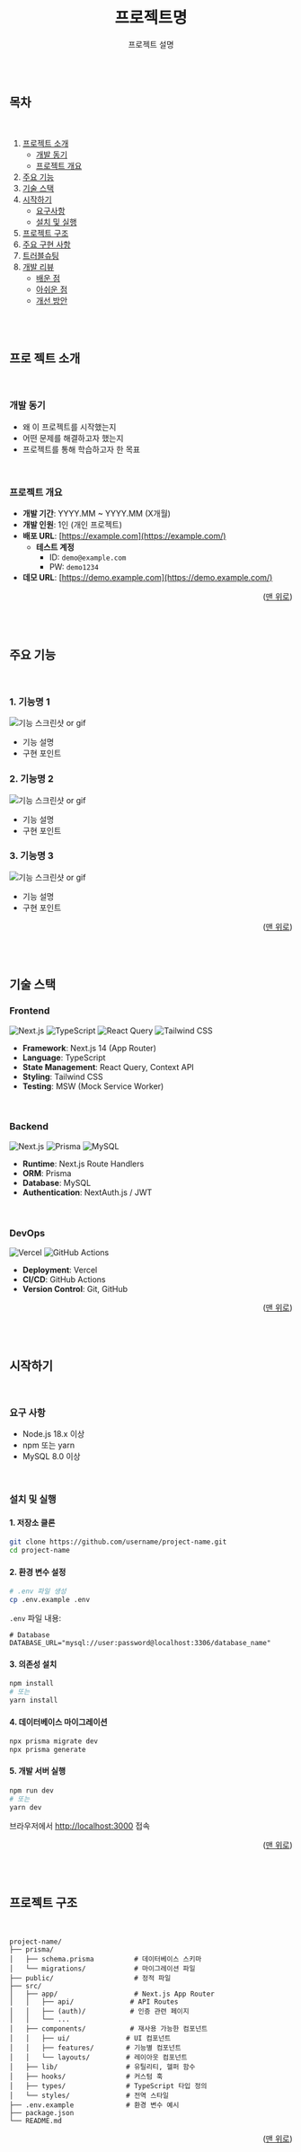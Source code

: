 <a id="readme-top"></a>

<br />

<div align="center">
  <h1 align="center">프로젝트명</h1>
  <p>프로젝트 설명</p>
  
  <!-- 프로젝트 대표 이미지 또는 로고 위치 -->

</div>

<br /><br />

<!-- 목차 -->

## 목차

<br />

<ol>
  <li>
    <a href="#프로젝트-소개">프로젝트 소개</a>
    <ul>
      <li>
        <a href="#개발-동기">개발 동기</a>
      </li>
      <li>
        <a href="#프로젝트-개요">프로젝트 개요</a>
      </li>
    </ul>
  </li>
  <li>
    <a href="#주요-기능">주요 기능</a>
  </li>
  <li>
    <a href="#기술-스택">기술 스택</a>
  </li>
  <li>
    <a href="#시작하기">시작하기</a>
    <ul>
      <li>
        <a href="#요구사항">요구사항</a>
      </li>
      <li>
        <a href="#설치-및-실행">설치 및 실행</a>
      </li>
    </ul>
  </li>
  <li>
    <a href="#프로젝트-구조">프로젝트 구조</a>
  </li>
  <li>
    <a href="#주요-구현-사항">주요 구현 사항</a>
  </li>
  <li>
    <a href="#트러블슈팅">트러블슈팅</a>
  </li>
  <li>
    <a href="#개발-리뷰">개발 리뷰</a>
    <ul>
      <li>
        <a href="#배운-점">배운 점</a>
      </li>
      <li>
        <a href="#아쉬운-점">아쉬운 점</a>
      </li>
      <li>
        <a href="#개선-방안">개선 방안</a>
      </li>
    </ul>
  </li>
</ol>

<br /><br />

<!-- 프로젝트 소개 부분 -->

## 프로 젝트 소개


<br />

### 개발 동기

- 왜 이 프로젝트를 시작했는지
- 어떤 문제를 해결하고자 했는지
- 프로젝트를 통해 학습하고자 한 목표

<br />

### 프로젝트 개요

- **개발 기간**: YYYY.MM ~ YYYY.MM (X개월)
- **개발 인원**: 1인 (개인 프로젝트)
- **배포 URL**: [https://example.com](https://example.com/)
  - **테스트 계정**
    - ID: `demo@example.com`
    - PW: `demo1234`
- **데모 URL**: [https://demo.example.com](https://demo.example.com/)

<p align="right">
  (<a href="#readme-top">맨 위로</a>)
</p>

<br /><br />

<!-- 주요 기능 -->

## 주요 기능

<br />

### 1. 기능명 1

![기능 스크린샷 or gif](https://url)

- 기능 설명
- 구현 포인트

### 2. 기능명 2

![기능 스크린샷 or gif](https://url)

- 기능 설명
- 구현 포인트

### 3. 기능명 3

![기능 스크린샷 or gif](https://url)

- 기능 설명
- 구현 포인트

<p align="right">
  (<a href="#readme-top">맨 위로</a>)
</p>

<br /><br />

<!-- 기술 스택 -->

## 기술 스택

### Frontend

![Next.js](https://img.shields.io/badge/Next.js-000000?style=for-the-badge&logo=nextdotjs&logoColor=white) ![TypeScript](https://img.shields.io/badge/TypeScript-3178C6?style=for-the-badge&logo=typescript&logoColor=white) ![React Query](https://img.shields.io/badge/React_Query-FF4154?style=for-the-badge&logo=reactquery&logoColor=white) ![Tailwind CSS](https://img.shields.io/badge/Tailwind_CSS-38B2AC?style=for-the-badge&logo=tailwind-css&logoColor=white)

- **Framework**: Next.js 14 (App Router)
- **Language**: TypeScript
- **State Management**: React Query, Context API
- **Styling**: Tailwind CSS
- **Testing**: MSW (Mock Service Worker)

<br />

### Backend

![Next.js](https://img.shields.io/badge/Next.js-000000?style=for-the-badge&logo=nextdotjs&logoColor=white) ![Prisma](https://img.shields.io/badge/Prisma-2D3748?style=for-the-badge&logo=prisma&logoColor=white) ![MySQL](https://img.shields.io/badge/MySQL-4479A1?style=for-the-badge&logo=mysql&logoColor=white)

- **Runtime**: Next.js Route Handlers
- **ORM**: Prisma
- **Database**: MySQL
- **Authentication**: NextAuth.js / JWT

<br />

### DevOps

![Vercel](https://img.shields.io/badge/Vercel-000000?style=for-the-badge&logo=vercel&logoColor=white) ![GitHub Actions](https://img.shields.io/badge/GitHub_Actions-2088FF?style=for-the-badge&logo=github-actions&logoColor=white)

- **Deployment**: Vercel
- **CI/CD**: GitHub Actions
- **Version Control**: Git, GitHub

<p align="right">
  (<a href="#readme-top">맨 위로</a>)
</p>

<br /><br />

<!-- 시작하기 -->

## 시작하기

<br />

### 요구 사항

- Node.js 18.x 이상
- npm 또는 yarn
- MySQL 8.0 이상

<br />

### 설치 및 실행

#### 1. 저장소 클론

```bash
git clone https://github.com/username/project-name.git
cd project-name

```

#### 2. 환경 변수 설정

```bash
# .env 파일 생성
cp .env.example .env

```

`.env` 파일 내용:

```env
# Database
DATABASE_URL="mysql://user:password@localhost:3306/database_name"

```

#### 3. 의존성 설치

```bash
npm install
# 또는
yarn install

```

#### 4. 데이터베이스 마이그레이션

```bash
npx prisma migrate dev
npx prisma generate

```

#### 5. 개발 서버 실행

```bash
npm run dev
# 또는
yarn dev

```

브라우저에서 [http://localhost:3000](http://localhost:3000/) 접속

<p align="right">
  (<a href="#readme-top">맨 위로</a>)
</p>

<br /><br />

<!-- 프로젝트 구조 -->

## 프로젝트 구조

<br />

```
project-name/
├── prisma/
│   ├── schema.prisma          # 데이터베이스 스키마
│   └── migrations/            # 마이그레이션 파일
├── public/                    # 정적 파일
├── src/
│   ├── app/                   # Next.js App Router
│   │   ├── api/              # API Routes
│   │   ├── (auth)/           # 인증 관련 페이지
│   │   └── ...
│   ├── components/           # 재사용 가능한 컴포넌트
│   │   ├── ui/              # UI 컴포넌트
│   │   ├── features/        # 기능별 컴포넌트
│   │   └── layouts/         # 레이아웃 컴포넌트
│   ├── lib/                 # 유틸리티, 헬퍼 함수
│   ├── hooks/               # 커스텀 훅
│   ├── types/               # TypeScript 타입 정의
│   └── styles/              # 전역 스타일
├── .env.example             # 환경 변수 예시
├── package.json
└── README.md

```

<p align="right">
  (<a href="#readme-top">맨 위로</a>)
</p>

<br /><br />

<!-- 주요 구현 사항 -->

## 주요 구현 사항

<br />

### 1. Prisma를 활용한 타입 안전 API 구축

```typescript
// 예시 코드
import { prisma } from "@/lib/prisma";

export async function getSchedules(userId: string) {
  const schedules = await prisma.schedule.findMany({
    where: { userId },
    include: { tags: true },
  });
  return schedules;
}
```

- Prisma Client로 자동 타입 생성
- TypeScript 전체 환경에서 타입 안정성 확보

<br />

### 2. MSW를 활용한 독립적인 개발 환경

```typescript
// mocks/handlers.ts
import { http, HttpResponse } from "msw";

export const handlers = [
  http.get("/api/schedules", () => {
    return HttpResponse.json([{ id: 1, title: "Sample Schedule" }]);
  }),
];
```

- 백엔드 개발 의존성 제거
- 프론트엔드 독립 개발 가능

<br />

### 3. React Query를 활용한 서버 상태 관리

```typescript
const { data, isLoading } = useQuery({
  queryKey: ["schedules", userId],
  queryFn: () => fetchSchedules(userId),
  staleTime: 5 * 60 * 1000, // 5분
});
```

- 캐싱 전략으로 불필요한 API 호출 감소
- 낙관적 업데이트로 UX 개선

<p align="right">
  (<a href="#readme-top">맨 위로</a>)
</p>

<br /><br />

<!-- 트러블슈팅 -->

## 트러블슈팅

<br />

### 문제 1: 반복 일정 처리 로직 복잡도 증가

**문제 상황**

- 매일/매주/매월 반복되는 일정을 처리할 때 프론트엔드와 백엔드에서 각각 다른 로직 사용
- 데이터 불일치 발생 가능성

**해결 방법**

- DB 스키마 단계에서 반복 규칙을 JSON으로 저장
- 단일 유틸 함수로 반복 일정 생성 로직 통일
- 프론트/백 모두 동일한 로직 사용

**결과**

- 코드 중복 40% 감소
- 유지보수성 향상

<br />

### 문제 2: SMTP 이메일 발송 시 타임아웃 이슈

**문제 상황**

- Nodemailer로 이메일 전송 시 간헐적으로 타임아웃 발생

**해결 방법**

- 이메일 발송을 비동기 큐로 처리
- 타임아웃 설정 조정 (5초 → 30초)
- 재시도 로직 추가

**결과**

- 이메일 발송 성공률 95% → 99.5% 향상

<p align="right">
  (<a href="#readme-top">맨 위로</a>)
</p>

<br /><br />

<!-- 개발 리뷰 -->

## 개발 리뷰

<br />

### 배운 점

- **기술적 학습**

  - Prisma로 타입 안전한 백엔드 구현 경험
  - MSW를 통한 독립적 개발 환경 구축 방법 습득

- **개발 프로세스**
  - 프론트/백 통합 개발로 전체 플로우 이해도 향상
  - CI/CD 구축으로 배포 자동화의 중요성 체감

## 아쉬운 점

- **테스트 코드 부재**

  - 단위 테스트 미작성으로 리팩토링 시 불안함
  - 다음 프로젝트에서는 TDD 또는 최소 Jest 도입 예정

- **반응형 디자인 미흡**
  - 데스크톱 중심 개발로 모바일 UX 고려 부족
  - Tailwind의 반응형 유틸리티 활용도 낮음

<br />

### 개선 방안

- [ ] Jest + React Testing Library 도입
- [ ] 모바일 레이아웃 최적화
- [ ] 성능 모니터링 도구 연동 (Sentry, GA)
- [ ] API 응답 속도 개선 (인덱싱, 쿼리 최적화)

<p align="right">
  (<a href="#readme-top">맨 위로</a>)
</p>

<br />

## 연락

- Email: byeongchan8433@gmail.com
- GitHub: [@spare8433](https://github.com/spare8433)
- Blog: https://spare8433.tistory.com

<p align="right">
  (<a href="#readme-top">맨 위로</a>)
</p>

<br />

## 라이선스

이 프로젝트는 MIT 라이선스를 따릅니다. 자세한 내용은 [LICENSE](https://github.com/spare8433/repository-name/blob/main/LICENSE) 파일을 참고하세요.

<p align="right">
  (<a href="#readme-top">맨 위로</a>)
</p>

<br />
